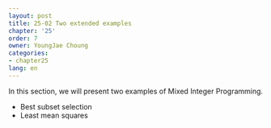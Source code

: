 ```yaml
---
layout: post
title: 25-02 Two extended examples
chapter: '25'
order: 7
owner: YoungJae Choung
categories:
- chapter25
lang: en
---
```


In this section, we will present two examples of Mixed Integer Programming.

* Best subset selection
* Least mean squares
